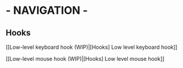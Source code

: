 # - NAVIGATION - #

## Hooks ##

  [[Low-level keyboard hook (WIP)|[Hooks] Low level keyboard hook]]

  [[Low-level mouse hook (WIP)|[Hooks] Low level mouse hook]]